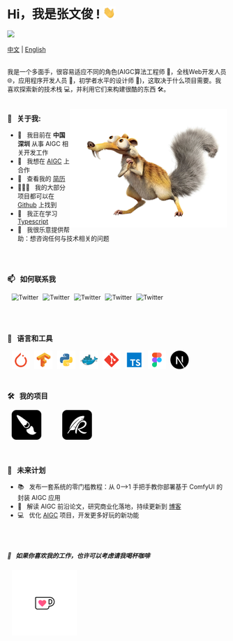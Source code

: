 # Hi，我是张文俊 !  <img src="assets/hi.gif" width="29px">
![](https://komarev.com/ghpvc/?username=raykindle&label=Profile%20Visits&color=blue&style=for-the-badge)

[中文](README.md) | [English](README.en.md)
<br>
<br/>

我是一个多面手，很容易适应不同的角色(AIGC算法工程师 🤖，全栈Web开发人员 🌐，应用程序开发人员 📱，初学者水平的设计师 🎨)，这取决于什么项目需要。我喜欢探索新的技术栈 💻，并利用它们来构建很酷的东西 🛠️。
<br>
<br/>

<img align="right" alt="GIF" src="assets/Squirrel.png" width="360px"/>

### 🧐 &nbsp; 关于我:

- 🔭 &nbsp; 我目前在 **中国深圳** 从事 AIGC 相关开发工作
- 🤝 &nbsp; 我想在 [AIGC](https://art.aigc8.cc/) 上合作
- 📝 &nbsp; 查看我的 [简历]()
- 👨🏻‍💻 &nbsp; 我的大部分项目都可以在 [Github](https://github.com/raykindle?tab=raykindle) 上找到
- 🌱 &nbsp; 我正在学习 [Typescript](https://www.typescriptlang.org/)
- 💬 &nbsp; 我很乐意提供帮助：想咨询任何与技术相关的问题
<br>
<br/>

### 📫 &nbsp; 如何联系我
<a href="https://twitter.com/liangyuechu" target="_blank"> <img align="left" src="https://img.icons8.com/color/48/000000/twitter.png" alt="Twitter" height="42px" style="margin-left: 10px;"/> </a>
<a href="https://www.linkedin.com/in/%E6%96%87%E4%BF%8A-%E5%BC%A0-4916b412b/" target="_blank"> <img align="left" src="https://img.icons8.com/color/48/000000/linkedin.png" alt="Twitter" height="42px" style="margin-left: 10px;"/> </a>
<a href="" target="_blank"> <img align="left" src="https://img.icons8.com/fluent/48/000000/facebook-new.png" alt="Twitter" height="42px" style="margin-left: 10px;"/> </a>
<a href="" target="_blank"> <img align="left" src="https://img.icons8.com/fluent/48/000000/instagram-new.png" alt="Twitter" height="42px" style="margin-left: 10px;"/> </a>
<a href="mailto:aditya.pal.science@gmail.com" target="_blank"> <img align="left" src="https://img.icons8.com/fluent/48/000000/gmail.png" alt="Twitter" height="42px" style="margin-left: 10px;"/> </a>
<br>
<br/>
<br>
<br/>

### 🔨 &nbsp; 语言和工具
<a href="https://pytorch.org/" target="_blank"> <img align="left" src="assets/pytorch.svg" alt="PyTorch" height="42px" style="margin-left: 10px;"/> </a>
<a href="https://www.tensorflow.org" target="_blank"> <img align="left" src="assets/tensorflow.svg" alt="TensorFlow" height="42px" style="margin-left: 10px;"/> </a>
<a href="https://www.python.org" target="_blank"> <img align="left" src="assets/python.svg" alt="Python" height ="42px" style="margin-left: 10px;"/> </a>
<a href="https://www.docker.com" target="_blank"> <img align="left" src="assets/docker.svg" alt="Docker" height ="42px" style="margin-left: 10px;"/> </a>
<a href="https://git-scm.com/" target="_blank"> <img align="left" src="assets/git.svg" alt="Git" height="42px" style="margin-left: 10px;"/> </a>
<a href="https://www.typescriptlang.org/" target="_blank"> <img align="left" src="assets/typescript.svg" alt="Typescript" height ="42px" style="margin-left: 10px;"/> </a>
<a href="https://www.figma.com/" target="_blank"> <img align="left" src="assets/figma.svg" alt="Figma" height="42px" style="margin-left: 10px;"/> </a>
<a href="https://nextjs.org/" target="_blank"> <img align="left" src="assets/next-js.svg" alt="Next.js" height="42px" style="margin-left: 10px;"/> </a>
<br>
<br/>
<br>
<br/>

### 🛠️ &nbsp; 我的项目
<a href="https://art.aigc8.cc/" target="_blank"> <img align="left" src="assets/logo_1.png" alt="art" height="68px" style="margin-left: 10px;"/> </a>
<a href="https://blog.aigc8.cc/" target="_blank"> <img align="left" src="assets/logo_2.png" alt="blog" height="68px" style="margin-left: 48px;"/> </a>
<br>
<br/>
<br>
<br/>
<br>
<br/>

### 🧐 &nbsp; 未来计划

- 📚 &nbsp; 发布一套系统的零门槛教程：从 0-->1 手把手教你部署基于 ComfyUI 的封装 AIGC 应用
- 📜 &nbsp; 解读 AIGC 前沿论文，研究商业化落地，持续更新到 [博客](https://blog.aigc8.cc/) 
- 💻 &nbsp; 优化 [AIGC](https://blog.aigc8.cc/) 项目，开发更多好玩的新功能
<br>
<br/>

##### 🥺 &nbsp; 如果你喜欢我的工作，也许可以考虑请我喝杯咖啡
<a href="" target="_blank"><img src="assets/caffe.gif" alt="Buy Me A Coffee" width="150" style="margin-left: 10px;"/></a>
<br>
<br/>

[comment]: <> (![raykindle's github activity graph]&#40;https://raw.githubusercontent.com/raykindle/raykindle/output/github-contribution-grid-snake.svg&#41;)
